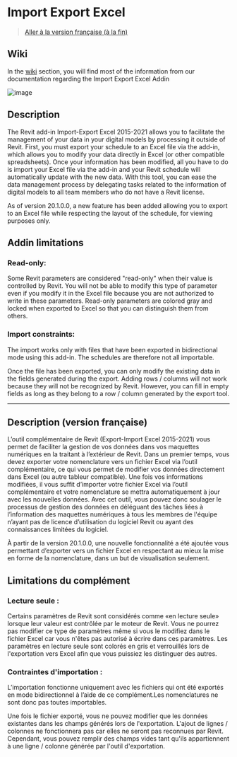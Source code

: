 # Import Export Excel

> [Aller à la version française (à la fin)](#description-version-française)

## Wiki

In the [wiki](https://github.com/bimone/addins-excelexporterimporter/wiki) section, you will find most of the information from our documentation regarding the Import Export Excel Addin

![image](https://user-images.githubusercontent.com/7872003/125590861-7183a7e7-d321-418d-b446-5244b73d9785.png)


## Description
The Revit add-in Import-Export Excel 2015-2021 allows you to facilitate the management of your data in your digital models by processing it outside of Revit. First, you must export your schedule to an Excel file via the add-in, which allows you to modify your data directly in Excel (or other compatible spreadsheets). Once your information has been modified, all you have to do is import your Excel file via the add-in and your Revit schedule will automatically update with the new data. With this tool, you can ease the data management process by delegating tasks related to the information of digital models to all team members who do not have a Revit license.

As of version 20.1.0.0, a new feature has been added allowing you to export to an Excel file while respecting the layout of the schedule, for viewing purposes only.

## Addin limitations

### Read-only:
Some Revit parameters are considered "read-only" when their value is controlled by Revit. You will not be able to modify this type of parameter even if you modify it in the Excel file because you are not authorized to write in these parameters. Read-only parameters are colored gray and locked when exported to Excel so that you can distinguish them from others.

### Import constraints:
The import works only with files that have been exported in bidirectional mode using this add-in. The schedules are therefore not all importable.

Once the file has been exported, you can only modify the existing data in the fields generated during the export. Adding rows / columns will not work because they will not be recognized by Revit. However, you can fill in empty fields as long as they belong to a row / column generated by the export tool.

---

## Description (version française)
L’outil complémentaire de Revit (Export-Import Excel 2015-2021) vous permet de faciliter la gestion de vos données dans vos maquettes numériques en la traitant à l’extérieur de Revit. Dans un premier temps, vous devez exporter votre nomenclature vers un fichier Excel via l’outil complémentaire, ce qui vous permet de modifier vos données directement dans Excel (ou autre tableur compatible). Une fois vos informations modifiées, il vous suffit d’importer votre fichier Excel via l’outil complémentaire et votre nomenclature se mettra automatiquement à jour avec les nouvelles données. Avec cet outil, vous pouvez donc soulager le processus de gestion des données en déléguant des tâches liées à l’information des maquettes numériques à tous les membres de l'équipe n’ayant pas de licence d’utilisation du logiciel Revit ou ayant des connaissances limitées du logiciel.

À partir de la version 20.1.0.0, une nouvelle fonctionnalité a été ajoutée vous permettant d’exporter vers un fichier Excel en respectant au mieux la mise en forme de la nomenclature, dans un but de visualisation seulement.

## Limitations du complément

### Lecture seule :

Certains paramètres de Revit sont considérés comme «en lecture seule» lorsque leur valeur est contrôlée par le moteur de Revit. Vous ne pourrez pas modifier ce type de paramètres même si vous le modifiez dans le fichier Excel car vous n'êtes pas autorisé à écrire dans ces paramètres. Les paramètres en lecture seule sont colorés en gris et verrouillés lors de l'exportation vers Excel afin que vous puissiez les distinguer des autres.

### Contraintes d'importation :

L’importation fonctionne uniquement avec les fichiers qui ont été exportés en mode bidirectionnel à l’aide de ce complément.Les nomenclatures ne sont donc pas toutes importables.

Une fois le fichier exporté, vous ne pouvez modifier que les données existantes dans les champs générés lors de l'exportation. L'ajout de lignes / colonnes ne fonctionnera pas car elles ne seront pas reconnues par Revit. Cependant, vous pouvez remplir des champs vides tant qu'ils appartiennent à une ligne / colonne générée par l'outil d'exportation.



